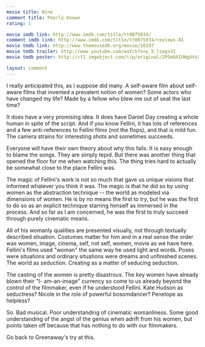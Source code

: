```yaml
---
movie title: Nine
comment title: Poorly Known
rating: 1

movie imdb link: http://www.imdb.com/title/tt0875034/
comment imdb link: http://www.imdb.com/title/tt0875034/reviews-81
movie tmdb link: http://www.themoviedb.org/movie/10197
movie tmdb trailer: http://www.youtube.com/watch?v=y_5_lzags3I
movie tmdb poster: http://cf2.imgobject.com/t/p/original/2PSmbXIUWgUVsXq2U1MoVj3f38g.jpg

layout: comment
---
```


I really anticipated this, as I suppose did many. A self-aware film about self-aware films that invented a prevalent notion of women? Some actors who have changed my life? Made by a fellow who blew me out of seat the last time?

It does have a very promising idea. It does have Daniel Day creating a whole human in spite of the script. And if you know Fellini, it has lots of references and a few anti-references to Fellini films (not the flops), and that is mild fun. The camera strains for interesting shots and sometimes succeeds.

Everyone will have their own theory about why this fails. It is easy enough to blame the songs. They are simply tepid. But there was another thing that opened the floor for me when watching this. The thing tries hard to actually be somewhat close to the place Fellini was. 

The magic of Fellini's work is not so much that gave us unique visions that informed whatever you think it was. The magic is that he did so by using women as the abstraction technique -- the world as modeled via dimensions of women. He is by no means the first to try, but he was the first to do so as an explicit technique starring himself as immersed in the process. And so far as I am concerned, he was the first to truly succeed through purely cinematic means. 

All of his womanly qualities are presented visually, not through textually described situation. Costumes matter for him and in a real sense the order was women, image, cinema, self, not self, women, movie as we have here. Fellini's films used "woman" the same way he used light and words. Poses were situations and ordinary situations were dreams and unfinished scenes. The world as seduction. Creating as a matter of seducing seduction.

The casting of the women is pretty disastrous. The key women have already blown their "I- am-an-image" currency so come to us already beyond the control of the filmmaker, even if he understood Fellini. Kate Hudson as seductress? Nicole in the role of powerful bosomdancer? Penelope as helpless?

So. Bad musical. Poor understanding of cinematic womanliness. Some good understanding of the angst of the genius when adrift from his women, but points taken off because that has nothing to do with our filmmakers.

Go back to Greenaway's try at this.